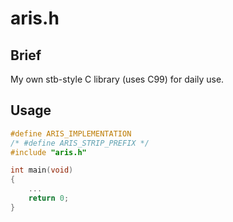 # aris.h

## Brief

My own stb-style C library (uses C99) for daily use.

## Usage

```c
#define ARIS_IMPLEMENTATION
/* #define ARIS_STRIP_PREFIX */
#include "aris.h"

int main(void)
{
    ...
    return 0;
}
```
